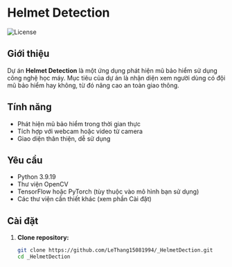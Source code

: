 # Helmet Detection

![License](https://img.shields.io/badge/license-MIT-blue.svg)

## Giới thiệu

Dự án **Helmet Detection** là một ứng dụng phát hiện mũ bảo hiểm sử dụng công nghệ học máy. Mục tiêu của dự án là nhận diện xem người dùng có đội mũ bảo hiểm hay không, từ đó nâng cao an toàn giao thông.

## Tính năng

- Phát hiện mũ bảo hiểm trong thời gian thực
- Tích hợp với webcam hoặc video từ camera
- Giao diện thân thiện, dễ sử dụng

## Yêu cầu

- Python 3.9.19
- Thư viện OpenCV
- TensorFlow hoặc PyTorch (tùy thuộc vào mô hình bạn sử dụng)
- Các thư viện cần thiết khác (xem phần Cài đặt)

## Cài đặt

1. **Clone repository:**

   ```bash
   git clone https://github.com/LeThang15081994/_HelmetDection.git
   cd _HelmetDection
